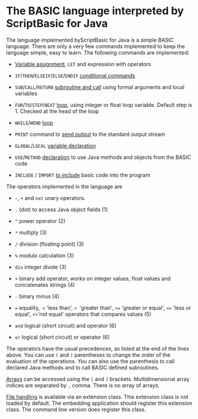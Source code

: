 # The BASIC language interpreted by ScriptBasic for Java

The language implemented byScriptBasic for Java is a simple BASIC language.
There are only a very few commands implemented
to keep the language simple, easy to learn. The following commands are implemented:

* [Variable assignment](./basic/let.md), `LET` and expression with operators

* `IF`/`THEN`/`ELSEIF`/`ELSE`/`ENDIF` [conditional commands](./basic/if.md)

* `SUB`/`CALL`/`RETURN` [subroutine and call](./basic/sub.md) using formal arguments and local variables

* `FOR`/`TO`/`STEP`/`NEXT` [loop](./basic/for.md), using integer or float loop variable.
  Default step is 1. Checked at the head of the loop

* `WHILE`/`WEND` [loop](./basic/while.md)

* `PRINT` command to [send output](./basic/print.md) to the standard output stream

* `GLOBAL`/`LOCAL` [variable declaration](./basic/global.md)

* `USE`/`METHOD` [declaration](./basic/method.md) to use Java methods and objects from the BASIC code

* `INCLUDE` / `IMPORT` [to include](basic/include.md) basic code into the program

The operators implemented in the language are

* `-`, `+` and `not` unary operators.

* `.` (dot) to access Java object fields (1)

* `^` power operator (2)

* `*` multiply (3)

* `/` division (floating point) (3)

* `%` modulo calculation (3)

* `div` integer divide (3)

* `+` binary add operator, works on integer values, float values and concatenates strings (4)

* `-` binary minus (4)

* `=` equality,` <` 'less than', `> `'greater than', `>=`
  'greater or equal', `<=` 'less or equal', ` <> `'not equal' operators that compares values (5)

* `and` logical (short circuit) and operator (6)

* `or` logical (short circuit) or operator (6)

The operators have the usual precedences, as listed at the end of the lines above. You can use `(` and `)` parentheses to
change the order of the evaluation of the operations. You can also use the parenthesis to call declared Java methods and to call
BASIC defined subroutines.

[Arrays](./basic/arrays.md) can be accessed using the `[` and `]` brackets. Multidimensional array indices are separated by `,` comma. There is
no array of arrays.

[File handling](./basic/file.md) is available via an extension class. This extension class is not loaded by default. The
embedding application should register this extension class. The command line version does register this class.